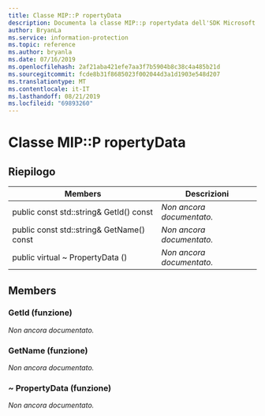 ```yaml
---
title: Classe MIP::P ropertyData
description: Documenta la classe MIP::p ropertydata dell'SDK Microsoft Information Protection (MIP).
author: BryanLa
ms.service: information-protection
ms.topic: reference
ms.author: bryanla
ms.date: 07/16/2019
ms.openlocfilehash: 2af21aba421efe7aa3f7b5904b8c38c4a485b21d
ms.sourcegitcommit: fcde8b31f8685023f002044d3a1d1903e548d207
ms.translationtype: MT
ms.contentlocale: it-IT
ms.lasthandoff: 08/21/2019
ms.locfileid: "69893260"
---
```

# <a name="class-mippropertydata"></a>Classe MIP::P ropertyData 
  
## <a name="summary"></a>Riepilogo
 Members                        | Descrizioni                                
--------------------------------|---------------------------------------------
public const std::string& GetId() const  | _Non ancora documentato._
public const std::string& GetName() const  | _Non ancora documentato._
public virtual ~ PropertyData ()  | _Non ancora documentato._
  
## <a name="members"></a>Members
  
### <a name="getid-function"></a>GetId (funzione)
_Non ancora documentato._

  
### <a name="getname-function"></a>GetName (funzione)
_Non ancora documentato._

  
### <a name="propertydata-function"></a>~ PropertyData (funzione)
_Non ancora documentato._

